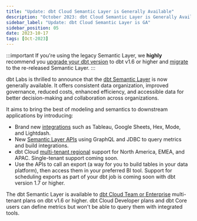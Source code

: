 ```yaml
---
title: "Update: dbt Cloud Semantic Layer is Generally Available"
description: "October 2023: dbt Cloud Semantic Layer is Generally Available for all users"
sidebar_label: "Update: dbt Cloud Semantic Layer is GA"
sidebar_position: 05
date: 2023-10-17
tags: [Oct-2023]
---
```


:::important
If you're using the legacy Semantic Layer, we **highly** recommend you [upgrade your dbt version](/docs/dbt-versions/upgrade-core-in-cloud) to dbt v1.6 or higher and [migrate](/guides/migration/sl-migration) to the re-released Semantic Layer.
:::

dbt Labs is thrilled to announce that the [dbt Semantic Layer](/docs/use-dbt-semantic-layer/dbt-sl) is now generally available. It offers consistent data organization, improved governance, reduced costs, enhanced efficiency, and accessible data for better decision-making and collaboration across organizations.

It aims to bring the best of modeling and semantics to downstream applications by introducing:

- Brand new [integrations](/docs/use-dbt-semantic-layer/avail-sl-integrations) such as Tableau, Google Sheets, Hex, Mode, and Lightdash.
- New [Semantic Layer APIs](/docs/dbt-cloud-apis/sl-api-overview) using GraphQL and JDBC to query metrics and build integrations.
- dbt Cloud [multi-tenant regional](/docs/cloud/about-cloud/regions-ip-addresses) support for North America, EMEA, and APAC. Single-tenant support coming soon.
- Use the APIs to call an export (a way for you to build tables in your data platform), then access them in your preferred BI tool. Support for scheduling exports as part of your dbt job is coming soon with dbt version 1.7 or higher.

The dbt Semantic Layer is available to [dbt Cloud Team or Enterprise](https://www.getdbt.com/) multi-tenant plans on dbt v1.6 or higher. dbt Cloud Developer plans and dbt Core users can define metrics but won't be able to query them with integrated tools.


<Lightbox src="/img/docs/dbt-cloud/semantic-layer/sl-architecture.jpg" width="75%" title="The universal dbt Semantic Layer connecting to integration tools."/>



